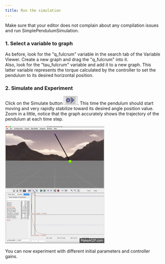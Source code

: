 ```yaml
---
title: Run the simulation
---
```

 
Make sure that your editor does not complain about any compilation issues and run SimplePendulumSimulation. 

### 1. Select a variable to graph

As before, look for the "q_fulcrum" variable in the search tab of the Variable Viewer. Create a new graph and drag the "q_fulcrum" into it.  
Also, look for the "tau_fulcrum" variable and add it to a new graph. This latter variable represents the torque calculated by the controller to set the pendulum to its desired horizontal position.  

### 2. Simulate and Experiment

Click on the Simulate button ![simulate](/img/scs-tutorials/scsSimulateButton.png). This time the pendulum should start moving and very rapidly stabilize toward its desired angle position value.  
Zoom in a little, notice that the graph accurately shows the trajectory of the pendulum at each time step. 

![pendulum initial state](/img/scs-tutorials/simple-pendulum/simple_pendulum_controller.gif)
 
You can now experiment with different initial parameters and controller gains.
  